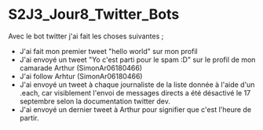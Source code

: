 # S2J3_Jour8_Twitter_Bots

Avec le bot twitter j'ai fait les choses suivantes ;

- J'ai fait mon premier tweet "hello world" sur mon profil
- J'ai envoyé un tweet "Yo c'est parti pour le spam :D" sur le profil de mon camarade Arthur (SimonAr06180466)
- J'ai follow Arhtur (SimonAr06180466)
- J'ai envoyé un tweet à chaque journaliste de la liste donnée à l'aide d'un .each, car visiblement l'envoi de messages directs a été désactivé le 17 septembre selon la documentation twitter dev.
- J'ai envoyé un dernier tweet à Arthur pour signifier que c'est l'heure de partir.
